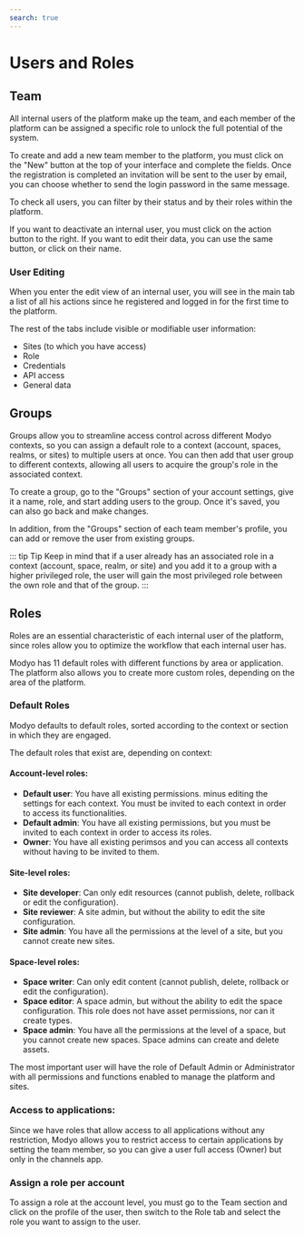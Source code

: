 ```yaml
---
search: true
---
```


# Users and Roles

## Team

All internal users of the platform make up the team, and each member of the platform can be assigned a specific role to unlock the full potential of the system.

To create and add a new team member to the platform, you must click on the "New" button at the top of your interface and complete the fields. Once the registration is completed an invitation will be sent to the user by email, you can choose whether to send the login password in the same message.

To check all users, you can filter by their status and by their roles within the platform.

If you want to deactivate an internal user, you must click on the action button to the right. If you want to edit their data, you can use the same button, or click on their name.

### User Editing

When you enter the edit view of an internal user, you will see in the main tab a list of all his actions since he registered and logged in for the first time to the platform.

The rest of the tabs include visible or modifiable user information:

- Sites (to which you have access)
- Role
- Credentials
- API access
- General data

## Groups

Groups allow you to streamline access control across different Modyo contexts, so you can assign a default role to a context (account, spaces, realms, or sites) to multiple users at once. You can then add that user group to different contexts, allowing all users to acquire the group's role in the associated context.

To create a group, go to the "Groups" section of your account settings, give it a name, role, and start adding users to the group. Once it's saved, you can also go back and make changes.

In addition, from the "Groups" section of each team member's profile, you can add or remove the user from existing groups.

::: tip Tip
Keep in mind that if a user already has an associated role in a context (account, space, realm, or site) and you add it to a group with a higher privileged role, the user will gain the most privileged role between the own role and that of the group.
:::

## Roles

Roles are an essential characteristic of each internal user of the platform, since roles allow you to optimize the workflow that each internal user has.

Modyo has 11 default roles with different functions by area or application. The platform also allows you to create more custom roles, depending on the area of the platform.

### Default Roles

Modyo defaults to default roles, sorted according to the context or section in which they are engaged.

The default roles that exist are, depending on context:

#### Account-level roles:

- **Default user**: You have all existing permissions. minus editing the settings for each context. You must be invited to each context in order to access its functionalities.
- **Default admin**: You have all existing permissions, but you must be invited to each context in order to access its roles.
- **Owner**: You have all existing perimsos and you can access all contexts without having to be invited to them.

#### Site-level roles:

- **Site developer**: Can only edit resources (cannot publish, delete, rollback or edit the configuration).
- **Site reviewer**: A site admin, but without the ability to edit the site configuration.
- **Site admin**: You have all the permissions at the level of a site, but you cannot create new sites.

#### Space-level roles:

- **Space writer**: Can only edit content (cannot publish, delete, rollback or edit the configuration).
- **Space editor**: A space admin, but without the ability to edit the space configuration. This role does not have asset permissions, nor can it create types.
- **Space admin**: You have all the permissions at the level of a space, but you cannot create new spaces. Space admins can create and delete assets.

The most important user will have the role of Default Admin or Administrator with all permissions and functions enabled to manage the platform and sites.

### Access to applications:
Since we have roles that allow access to all applications without any restriction, Modyo allows you to restrict access to certain applications by setting the team member, so you can give a user full access (Owner) but only in the channels app.

### Assign a role per account

To assign a role at the account level, you must go to the Team section and click on the profile of the user, then switch to the Role tab and select the role you want to assign to the user.
